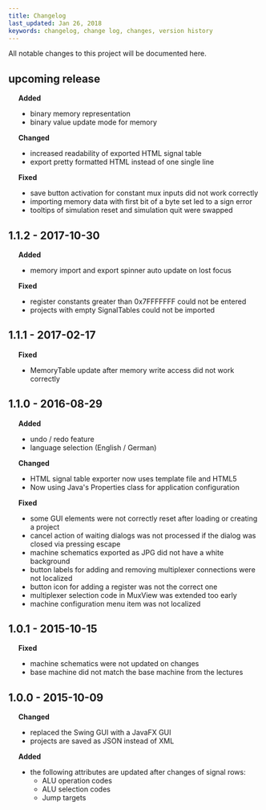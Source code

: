 ```yaml
---
title: Changelog
last_updated: Jan 26, 2018
keywords: changelog, change log, changes, version history
---
```


All notable changes to this project will be documented here.

## upcoming release
<div style="margin-left: 20px">
  <b>Added</b>
  <ul>
    <li>binary memory representation</li>
    <li>binary value update mode for memory</li>
  </ul>
  <b>Changed</b>
  <ul>
    <li>increased readability of exported HTML signal table</li>
    <li>export pretty formatted HTML instead of one single line</li>
  </ul>
  <b>Fixed</b>
  <ul>
    <li>save button activation for constant mux inputs did not work correctly</li>
    <li>importing memory data with first bit of a byte set led to a sign error</li>
    <li>tooltips of simulation reset and simulation quit were swapped</li>
  </ul>
</div>

## 1.1.2 - 2017-10-30
<div style="margin-left: 20px">
  <b>Added</b>
  <ul>
    <li>memory import and export spinner auto update on lost focus</li>
  </ul>
  
  <b>Fixed</b>
  <ul>
    <li>register constants greater than 0x7FFFFFFF could not be entered</li>
    <li>projects with empty SignalTables could not be imported</li>
  </ul>
</div>

## 1.1.1 - 2017-02-17
<div style="margin-left: 20px">
  <b>Fixed</b>
  <ul>
    <li>MemoryTable update after memory write access did not work correctly</li>
  </ul>
</div>

## 1.1.0 - 2016-08-29
<div style="margin-left: 20px">
  <b>Added</b>
  <ul>
    <li>undo / redo feature</li>
    <li>language selection (English / German)</li>
  </ul>

  <b>Changed</b>
  <ul>
    <li>HTML signal table exporter now uses template file and HTML5</li>
    <li>Now using Java's Properties class for application configuration</li>
  </ul>
  
  <b>Fixed</b>
  <ul>
    <li>some GUI elements were not correctly reset after loading or creating a project</li>
    <li>cancel action of waiting dialogs was not processed if the dialog was closed via pressing escape</li>
    <li>machine schematics exported as JPG did not have a white background</li>
    <li>button labels for adding and removing multiplexer connections were not localized</li>
    <li>button icon for adding a register was not the correct one</li>
    <li>multiplexer selection code in MuxView was extended too early</li>
    <li>machine configuration menu item was not localized</li>
  </ul>
</div>

## 1.0.1 - 2015-10-15
<div style="margin-left: 20px">
  <b>Fixed</b>
  <ul>
    <li>machine schematics were not updated on changes</li>
    <li>base machine did not match the base machine from the lectures</li>
  </ul>
</div>

## 1.0.0 - 2015-10-09
<div style="margin-left: 20px">
  <b>Changed</b>
  <ul>
    <li>replaced the Swing GUI with a JavaFX GUI</li>
    <li>projects are saved as JSON instead of XML</li>
  </ul>
  
  <b>Added</b>
  <ul>
    <li>the following attributes are updated after changes of signal rows:
      <ul>
	<li>ALU operation codes</li>
	<li>ALU selection codes</li>
	<li>Jump targets</li>
      </ul>
    </li>
    
  </ul>  
</div>
